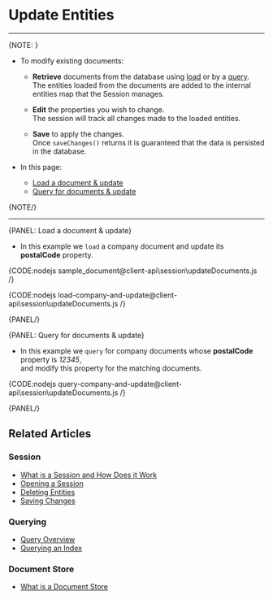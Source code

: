 # Update Entities
---

{NOTE: }

* To modify existing documents:

    * **Retrieve** documents from the database using [load](../../client-api/session/loading-entities#load) or by a [query](../../client-api/session/querying/how-to-query#session.query).  
      The entities loaded from the documents are added to the internal entities map that the Session manages.

    * **Edit** the properties you wish to change.  
      The session will track all changes made to the loaded entities.

    * **Save** to apply the changes.  
      Once `saveChanges()` returns it is guaranteed that the data is persisted in the database.



* In this page:
    * [Load a document & update](../../client-api/session/updating-entities#load-a-document-&-update)
    * [Query for documents & update](../../client-api/session/updating-entities#query-for-documents-&-update)

{NOTE/}

---

{PANEL: Load a document & update}

* In this example we `load` a company document and update its **postalCode** property.

{CODE:nodejs sample_document@client-api\session\updateDocuments.js /}

{CODE:nodejs load-company-and-update@client-api\session\updateDocuments.js /}

{PANEL/}

{PANEL: Query for documents & update}

* In this example we `query` for company documents whose **postalCode** property is _12345_,  
  and modify this property for the matching documents.

{CODE:nodejs query-company-and-update@client-api\session\updateDocuments.js /}

{PANEL/}

## Related Articles

### Session

- [What is a Session and How Does it Work](../../client-api/session/what-is-a-session-and-how-does-it-work)
- [Opening a Session](../../client-api/session/opening-a-session)
- [Deleting Entities](../../client-api/session/deleting-entities)
- [Saving Changes](../../client-api/session/saving-changes)

### Querying

- [Query Overview](../../client-api/session/querying/how-to-query)
- [Querying an Index](../../indexes/querying/query-index)

### Document Store

- [What is a Document Store](../../client-api/what-is-a-document-store)
